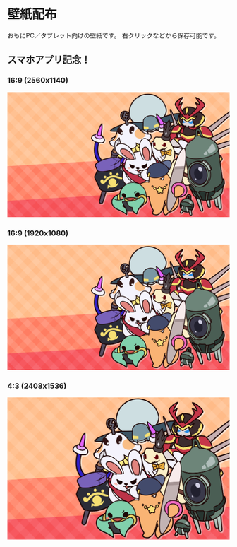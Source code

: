 # 壁紙配布

おもにPC／タブレット向けの壁紙です。
右クリックなどから保存可能です。
<bg>

## スマホアプリ記念！

### 16:9 (2560x1140)
![2560x1140](./images/KanzideGO_bg_2560x1140.png)  

<bg>

### 16:9 (1920x1080)
![1920x1080](./images/KanzideGO_bg_1920x1080.png)  

<bg>

### 4:3 (2408x1536)
![2408x1536](./images/KanzideGO_bg_2408x1536.png)  